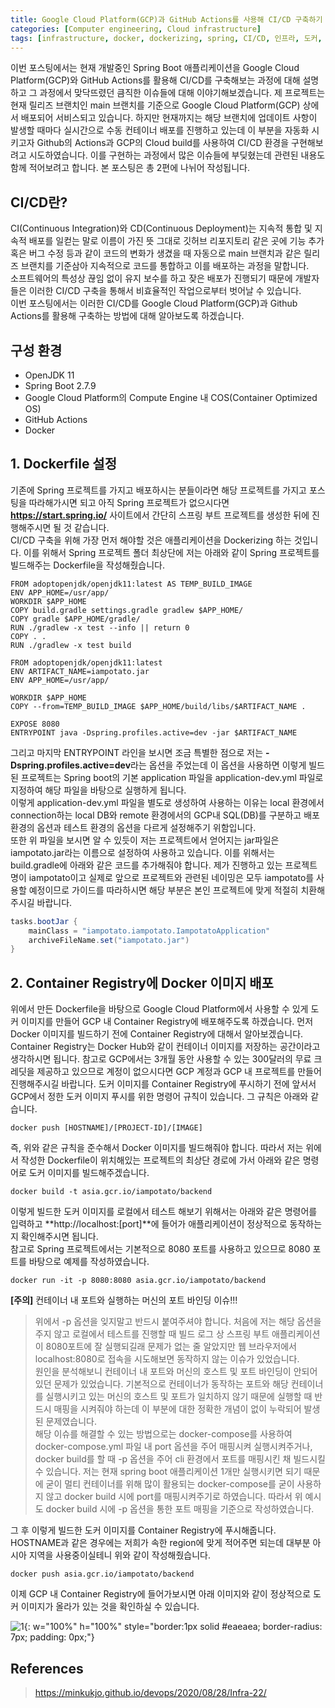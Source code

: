 ```yaml
---
title: Google Cloud Platform(GCP)과 GitHub Actions를 사용해 CI/CD 구축하기 1편
categories: [Computer engineering, Cloud infrastructure]
tags: [infrastructure, docker, dockerizing, spring, CI/CD, 인프라, 도커, 도커라이징, 스프링]
---
```


이번 포스팅에서는 현재 개발중인 Spring Boot 애플리케이션을 Google Cloud Platform(GCP)와 GitHub Actions를 활용해 CI/CD를 구축해보는 과정에 대해 설명하고 그 과정에서 맞닥뜨렸던 큼직한 이슈들에 대해 이야기해보겠습니다. 제 프로젝트는 현재 릴리즈 브랜치인 main 브랜치를 기준으로 Google Cloud Platform(GCP) 상에서 배포되어 서비스되고 있습니다. 하지만 현재까지는 해당 브랜치에 업데이트 사항이 발생할 때마다 실시간으로 수동 컨테이너 배포를 진행하고 있는데 이 부분을 자동화 시키고자 Github의 Actions과 GCP의 Cloud build를 사용하여 CI/CD 환경을 구현해보려고 시도하였습니다. 이를 구현하는 과정에서 많은 이슈들에 부딪혔는데 관련된 내용도 함께 적어보려고 합니다. 본 포스팅은 총 2편에 나뉘어 작성됩니다.   

## CI/CD란?
CI(Continuous Integration)와 CD(Continuous Deployment)는 지속적 통합 및 지속적 배포를 일컫는 말로 이름이 가진 뜻 그대로 깃허브 리포지토리 같은 곳에 기능 추가 혹은 버그 수정 등과 같이 코드의 변화가 생겼을 때 자동으로 main 브랜치과 같은 릴리즈 브랜치를 기준삼아 지속적으로 코드를 통합하고 이를 배포하는 과정을 말합니다.   
소프트웨어의 특성상 끊임 없이 유지 보수를 하고 잦은 배포가 진행되기 때문에 개발자들은 이러한 CI/CD 구축을 통해서 비효율적인 작업으로부터 벗어날 수 있습니다.   
이번 포스팅에서는 이러한 CI/CD를 Google Cloud Platform(GCP)과 Github Actions를 활용해 구축하는 방법에 대해 알아보도록 하겠습니다.

## 구성 환경
* OpenJDK 11
* Spring Boot 2.7.9
* Google Cloud Platform의 Compute Engine 내 COS(Container Optimized OS)
* GitHub Actions
* Docker

## 1. Dockerfile 설정
기존에 Spring 프로젝트를 가지고 배포하시는 분들이라면 해당 프로젝트를 가지고 포스팅을 따라해가시면 되고 아직 Spring 프로젝트가 없으시다면 **https://start.spring.io/** 사이트에서 간단히 스프링 부트 프로젝트를 생성한 뒤에 진행해주시면 될 것 같습니다.   
CI/CD 구축을 위해 가장 먼저 해야할 것은 애플리케이션을 Dockerizing 하는 것입니다. 이를 위해서 Spring 프로젝트 폴더 최상단에 저는 아래와 같이 Spring 프로젝트를 빌드해주는 Dockerfile을 작성해줬습니다.   
```docker
FROM adoptopenjdk/openjdk11:latest AS TEMP_BUILD_IMAGE
ENV APP_HOME=/usr/app/
WORKDIR $APP_HOME
COPY build.gradle settings.gradle gradlew $APP_HOME/
COPY gradle $APP_HOME/gradle/
RUN ./gradlew -x test --info || return 0
COPY . .
RUN ./gradlew -x test build

FROM adoptopenjdk/openjdk11:latest
ENV ARTIFACT_NAME=iampotato.jar
ENV APP_HOME=/usr/app/

WORKDIR $APP_HOME
COPY --from=TEMP_BUILD_IMAGE $APP_HOME/build/libs/$ARTIFACT_NAME .

EXPOSE 8080
ENTRYPOINT java -Dspring.profiles.active=dev -jar $ARTIFACT_NAME
```   
그리고 마지막 ENTRYPOINT 라인을 보시면 조금 특별한 점으로 저는 **-Dspring.profiles.active=dev**라는 옵션을 주었는데 이 옵션을 사용하면 이렇게 빌드된 프로젝트는 Spring boot의 기본 application 파일을 application-dev.yml 파일로 지정하여 해당 파일을 바탕으로 실행하게 됩니다.   
이렇게 application-dev.yml 파일을 별도로 생성하여 사용하는 이유는 local 환경에서 connection하는 local DB와 remote 환경에서의 GCP내 SQL(DB)를 구분하고 배포 환경의 옵션과 테스트 환경의 옵션을 다르게 설정해주기 위함입니다.   
또한 위 파일을 보시면 알 수 있듯이 저는 프로젝트에서 얻어지는 jar파일은 iampotato.jar라는 이름으로 설정하여 사용하고 있습니다. 이를 위해서는 build.gradle에 아래와 같은 코드를 추가해줘야 합니다. 제가 진행하고 있는 프로젝트 명이 iampotato이고 실제로 앞으로 프로젝트와 관련된 네이밍은 모두 iampotato를 사용할 예정이므로 가이드를 따라하시면 해당 부분은 본인 프로젝트에 맞게 적절히 치환해주시길 바랍니다.   
   
```java
tasks.bootJar {
	mainClass = "iampotato.iampotato.IampotatoApplication"
	archiveFileName.set("iampotato.jar")
}
```

## 2. Container Registry에 Docker 이미지 배포
위에서 만든 Dockerfile을 바탕으로 Google Cloud Platform에서 사용할 수 있게 도커 이미지를 만들어 GCP 내 Container Registry에 배포해주도록 하겠습니다. 먼저 Docker 이미지를 빌드하기 전에 Container Registry에 대해서 알아보겠습니다.   
Container Registry는 Docker Hub와 같이 컨테이너 이미지를 저장하는 공간이라고 생각하시면 됩니다. 참고로 GCP에서는 3개월 동안 사용할 수 있는 300달러의 무료 크레딧을 제공하고 있으므로 계정이 없으시다면 GCP 계정과 GCP 내 프로젝트를 만들어 진행해주시길 바랍니다. 도커 이미지를 Container Registry에 푸시하기 전에 앞서서 GCP에서 정한 도커 이미지 푸시를 위한 명령어 규칙이 있습니다. 그 규칙은 아래와 같습니다.   
```
docker push [HOSTNAME]/[PROJECT-ID]/[IMAGE]
```   
즉, 위와 같은 규칙을 준수해서 Docker 이미지를 빌드해줘야 합니다. 따라서 저는 위에서 작성한 Dockerfile이 위치해있는 프로젝트의 최상단 경로에 가서 아래와 같은 명령어로 도커 이미지를 빌드해주겠습니다.   
```
docker build -t asia.gcr.io/iampotato/backend
```   
이렇게 빌드한 도커 이미지를 로컬에서 테스트 해보기 위해서는 아래와 같은 명령어를 입력하고 **http://localhost:[port]**에 들어가 애플리케이션이 정상적으로 동작하는지 확인해주시면 됩니다.   
참고로 Spring 프로젝트에서는 기본적으로 8080 포트를 사용하고 있으므로 8080 포트를 바탕으로 예제를 작성하였습니다.   
```
docker run -it -p 8080:8080 asia.gcr.io/iampotato/backend
``` 

**[주의]** 컨테이너 내 포트와 실행하는 머신의 포트 바인딩 이슈!!!
> 위에서 -p 옵션을 잊지말고 반드시 붙여주셔야 합니다. 처음에 저는 해당 옵션을 주지 않고 로컬에서 테스트를 진행할 때 빌드 로그 상 스프링 부트 애플리케이션이 8080포트에 잘 실행되길래 문제가 없는 줄 알았지만 웹 브라우저에서 localhost:8080로 접속을 시도해보면 동작하지 않는 이슈가 있었습니다.   
원인을 분석해보니 컨테이너 내 포트와 머신의 호스트 및 포트 바인딩이 안되어 있던 문제가 있었습니다. 기본적으로 컨테이너가 동작하는 포트와 해당 컨테이너를 실행시키고 있는 머신의 호스트 및 포트가 일치하지 않기 때문에 실행할 때 반드시 매핑을 시켜줘야 하는데 이 부분에 대한 정확한 개념이 없이 누락되어 발생된 문제였습니다.   
해당 이슈를 해결할 수 있는 방법으로는 docker-compose를 사용하여 docker-compose.yml 파일 내 port 옵션을 주어 매핑시켜 실행시켜주거나, docker build를 할 때 -p 옵션을 주어 cli 환경에서 포트를 매핑시킨 채 빌드시킬 수 있습니다. 저는 현재 spring boot 애플리케이션 1개만 실행시키면 되기 때문에 굳이 멀티 컨테이너를 위해 많이 활용되는 docker-compose를 굳이 사용하지 않고 docker build 시에 port를 매핑시켜주기로 하였습니다. 따라서 위 예시도 docker build 시에 -p 옵션을 통한 포트 매핑을 기준으로 작성하였습니다.   
   

그 후 이렇게 빌드한 도커 이미지를 Container Registry에 푸시해줍니다. HOSTNAME과 같은 경우에는 저희가 속한 region에 맞게 적어주면 되는데 대부분 아시아 지역을 사용중이실테니 위와 같이 작성해줬습니다.   
```
docker push asia.gcr.io/iampotato/backend
```   
이제 GCP 내 Container Registry에 들어가보시면 아래 이미지와 같이 정상적으로 도커 이미지가 올라가 있는 것을 확인하실 수 있습니다.   

![1](/assets/img/cicd/1.jpg){: w="100%" h="100%" style="border:1px solid #eaeaea; border-radius: 7px; padding: 0px;"}



## References
> https://minkukjo.github.io/devops/2020/08/28/Infra-22/   

